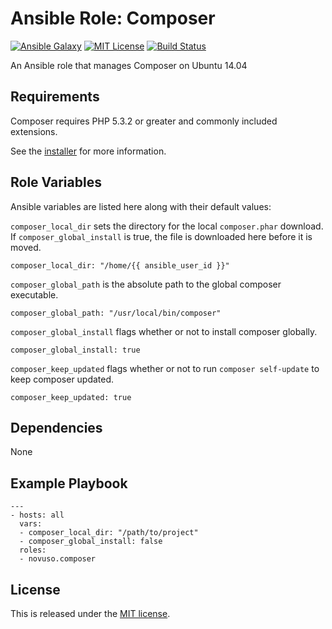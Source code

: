 # Ansible Role: Composer

[![Ansible Galaxy](http://img.shields.io/badge/galaxy-novuso.composer-000000.svg)](https://galaxy.ansible.com/list#/roles/3814)
[![MIT License](http://img.shields.io/badge/license-MIT-003399.svg)](http://opensource.org/licenses/MIT)
[![Build Status](https://travis-ci.org/novuso/ansible-role-composer.svg)](https://travis-ci.org/novuso/ansible-role-composer)

An Ansible role that manages Composer on Ubuntu 14.04

## Requirements

Composer requires PHP 5.3.2 or greater and commonly included extensions.

See the
[installer](https://github.com/composer/getcomposer.org/blob/master/web/installer)
for more information.

## Role Variables

Ansible variables are listed here along with their default values:

`composer_local_dir` sets the directory for the local `composer.phar` download.
If `composer_global_install` is true, the file is downloaded here before it is
moved.

    composer_local_dir: "/home/{{ ansible_user_id }}"

`composer_global_path` is the absolute path to the global composer executable.

    composer_global_path: "/usr/local/bin/composer"

`composer_global_install` flags whether or not to install composer globally.

    composer_global_install: true

`composer_keep_updated` flags whether or not to run `composer self-update` to
keep composer updated.

    composer_keep_updated: true

## Dependencies

None

## Example Playbook

    ---
    - hosts: all
      vars:
      - composer_local_dir: "/path/to/project"
      - composer_global_install: false
      roles:
      - novuso.composer

## License

This is released under the [MIT license](http://opensource.org/licenses/MIT).
